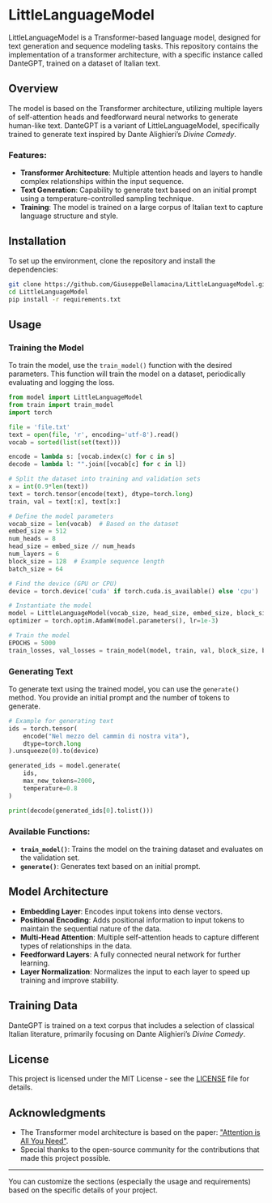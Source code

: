 # LittleLanguageModel

LittleLanguageModel is a Transformer-based language model, designed for text generation and sequence modeling tasks. This repository contains the implementation of a transformer architecture, with a specific instance called DanteGPT, trained on a dataset of Italian text.

## Overview

The model is based on the Transformer architecture, utilizing multiple layers of self-attention heads and feedforward neural networks to generate human-like text. DanteGPT is a variant of LittleLanguageModel, specifically trained to generate text inspired by Dante Alighieri’s *Divine Comedy*. 

### Features:
- **Transformer Architecture**: Multiple attention heads and layers to handle complex relationships within the input sequence.
- **Text Generation**: Capability to generate text based on an initial prompt using a temperature-controlled sampling technique.
- **Training**: The model is trained on a large corpus of Italian text to capture language structure and style.

## Installation

To set up the environment, clone the repository and install the dependencies:

```bash
git clone https://github.com/GiuseppeBellamacina/LittleLanguageModel.git
cd LittleLanguageModel
pip install -r requirements.txt
```

## Usage

### Training the Model

To train the model, use the `train_model()` function with the desired parameters. This function will train the model on a dataset, periodically evaluating and logging the loss.

```python
from model import LittleLanguageModel
from train import train_model
import torch

file = 'file.txt'
text = open(file, 'r', encoding='utf-8').read()
vocab = sorted(list(set(text)))

encode = lambda s: [vocab.index(c) for c in s]
decode = lambda l: "".join([vocab[c] for c in l]) 

# Split the dataset into training and validation sets
x = int(0.9*len(text))
text = torch.tensor(encode(text), dtype=torch.long)
train, val = text[:x], text[x:]

# Define the model parameters
vocab_size = len(vocab)  # Based on the dataset
embed_size = 512
num_heads = 8
head_size = embed_size // num_heads
num_layers = 6
block_size = 128  # Example sequence length
batch_size = 64

# Find the device (GPU or CPU)
device = torch.device('cuda' if torch.cuda.is_available() else 'cpu')

# Instantiate the model
model = LittleLanguageModel(vocab_size, head_size, embed_size, block_size, num_heads, num_layers, device).to(device)
optimizer = torch.optim.AdamW(model.parameters(), lr=1e-3)

# Train the model
EPOCHS = 5000
train_losses, val_losses = train_model(model, train, val, block_size, batch_size, device, optimizer, EPOCHS)
```

### Generating Text

To generate text using the trained model, you can use the `generate()` method. You provide an initial prompt and the number of tokens to generate.

```python
# Example for generating text
ids = torch.tensor(
    encode("Nel mezzo del cammin di nostra vita"),
    dtype=torch.long
).unsqueeze(0).to(device)

generated_ids = model.generate(
    ids,
    max_new_tokens=2000,
    temperature=0.8
)

print(decode(generated_ids[0].tolist()))
```

### Available Functions:
- **`train_model()`**: Trains the model on the training dataset and evaluates on the validation set.
- **`generate()`**: Generates text based on an initial prompt.

## Model Architecture

- **Embedding Layer**: Encodes input tokens into dense vectors.
- **Positional Encoding**: Adds positional information to input tokens to maintain the sequential nature of the data.
- **Multi-Head Attention**: Multiple self-attention heads to capture different types of relationships in the data.
- **Feedforward Layers**: A fully connected neural network for further learning.
- **Layer Normalization**: Normalizes the input to each layer to speed up training and improve stability.

## Training Data

DanteGPT is trained on a text corpus that includes a selection of classical Italian literature, primarily focusing on Dante Alighieri’s *Divine Comedy*.

## License

This project is licensed under the MIT License - see the [LICENSE](LICENSE) file for details.

## Acknowledgments

- The Transformer model architecture is based on the paper: ["Attention is All You Need"](https://arxiv.org/abs/1706.03762).
- Special thanks to the open-source community for the contributions that made this project possible.

---

You can customize the sections (especially the usage and requirements) based on the specific details of your project.